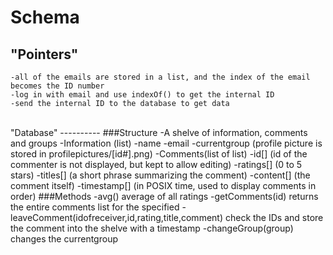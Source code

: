 Schema
======
"Pointers"
----------
	-all of the emails are stored in a list, and the index of the email becomes the ID number
	-log in with email and use indexOf() to get the internal ID
	-send the internal ID to the database to get data
</br>
"Database"
----------
###Structure
	-A shelve of information, comments and groups
		-Information (list)
			-name
			-email
			-currentgroup
			(profile picture is stored in profilepictures/[id#].png)
		-Comments(list of list)
			-id[] (id of the commenter is not displayed, but kept to allow editing)
			-ratings[] (0 to 5 stars)
			-titles[] (a short phrase summarizing the comment)
			-content[] (the comment itself)
			-timestamp[] (in POSIX time, used to display comments in order) 
###Methods
	-avg() average of all ratings
	-getComments(id) returns the entire comments list for the specified 
	-leaveComment(idofreceiver,id,rating,title,comment) check the IDs and store the comment into the shelve with a timestamp
	-changeGroup(group) changes the currentgroup